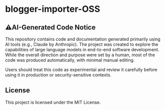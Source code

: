 # blogger-importer-OSS


## ⚠️AI-Generated Code Notice


This repository contains code and documentation generated primarily using AI tools (e.g., Claude by Anthropic). The project was created to explore the capabilities of large language models in end-to-end software development. While the overall direction and purpose were set by a human, most of the code was produced automatically, with minimal manual editing.

Users should treat this code as experimental and review it carefully before using it in production or security-sensitive contexts.


## License

This project is licensed under the MIT License.